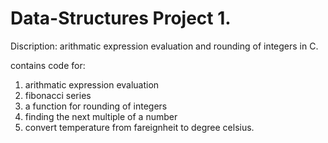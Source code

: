 # Data-Structures Project 1.

Discription:
arithmatic expression evaluation and rounding of integers in C.

contains code for: 
1. arithmatic expression evaluation 
2. fibonacci series 
3. a function for rounding of integers
4. finding the next multiple of a number
5. convert temperature from fareignheit to degree celsius.
